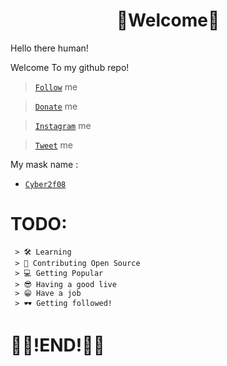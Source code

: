 <h1 align="center">👾Welcome👾</h1>

Hello there human!

 Welcome To my github repo!

> [`Follow`](https://github.com/Cyber2f08/) me

> [`Donate`](https://saweria.co/cyber2f08/) me

> [`Instagram`](https://www.instagram.com/Cyber2f08) me

> [`Tweet`](https://twitter.com/cyber2f08/) me

My mask name : 
* [`Cyber2f08`](https://github.com/Cyber2f08/)
# TODO:
```
 > 🛠 Learning
 > 🗿 Contributing Open Source
 > 💻 Getting Popular
 > 😎 Having a good live
 > 😁 Have a job
 > 🕶 Getting followed!
```
<h1>🎉🎉!END!🎉🎉</h1>
